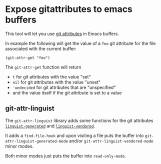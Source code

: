 # Expose gitattributes to emacs buffers

This tool will let you use [git attributes](https://git-scm.com/docs/gitattributes) in Emacs buffers.

In example the following will get the value of a `foo` git attribute for the file associated with the current buffer:

```elisp
(git-attr-get "foo")
```

The `git-attr-get` function will return

* `t` for git attributes with the value "set"
* `nil` for git attributes with the value "unset"
* `'undecided` for git attributes that are "unspecified"
* and the value itself if the git attribute is set to a value

## git-attr-linguist

The `git-attr-linguist` library adds some functions for the git attributes [`linguist-generated`](https://github.com/github/linguist#generated-code) and [`linguist-vendored`](https://github.com/github/linguist#vendored-code).

It adds a `find-file-hook` and upon visiting a file puts the buffer into `git-attr-linguist-generated-mode` and/or `git-attr-linguist-vendored-mode` minor modes.

Both minor modes just puts the buffer into `read-only-mode`.
